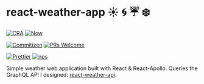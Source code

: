 # react-weather-app :sunny: :cyclone: :umbrella: :snowflake:

[![CRA](https://img.shields.io/badge/bootstrapped%20with-create--react--app-blue.svg?style=flat-square)](https://github.com/facebookincubator/create-react-app)
[![Now](https://img.shields.io/badge/deployed%20with-now--cli-orange.svg?style=flat-square)](https://github.com/zeit/now-cli)

[![Commitizen](https://img.shields.io/badge/commitizen-friendly-brightgreen.svg?style=flat-square)](http://commitizen.github.io/cz-cli/)
[![PRs Welcome](https://img.shields.io/badge/PRs-welcome-brightgreen.svg?style=flat-square)](https://github.com/rockchalkwushock/react-weather/pulls)

[![Prettier](https://img.shields.io/badge/styled_with-prettier-ff69b4.svg?style=flat-square)](https://github.com/prettier/prettier)
[![nps](https://img.shields.io/badge/scripts%20run%20with-nps-blue.svg?style=flat-square)](https://github.com/kentcdodds/nps)

Simple weather web application built with React & React-Apollo. Queries the
GraphQL API I designed:
[react-weather-api](https://github.com/rockchalkwushock/react-weather-api).
